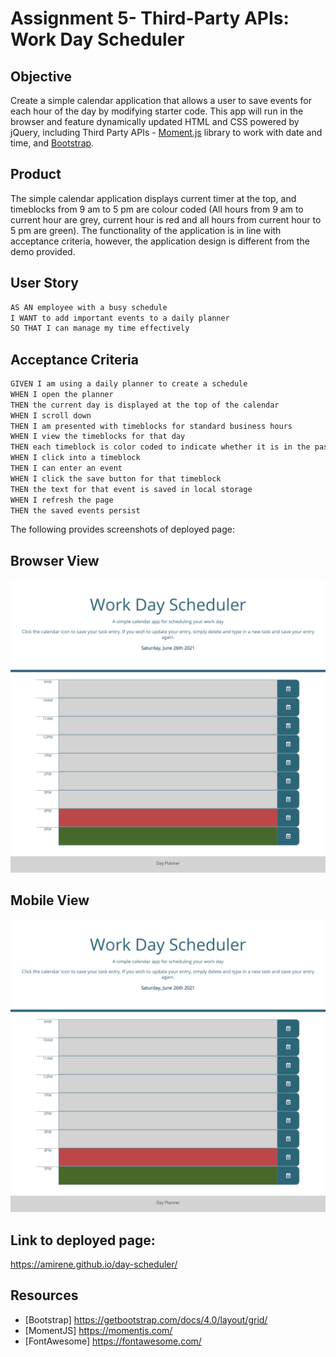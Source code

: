# Assignment 5- Third-Party APIs: Work Day Scheduler

## Objective

Create a simple calendar application that allows a user to save events for each hour of the day by modifying starter code. This app will run in the browser and feature dynamically updated HTML and CSS powered by jQuery, including Third Party APIs - [Moment.js](https://momentjs.com/) library to work with date and time, and [Bootstrap](https://getbootstrap.com/docs/4.0/layout/grid/).

## Product

The simple calendar application displays current timer at the top, and timeblocks from 9 am to 5 pm are colour coded (All hours from 9 am to current hour are grey, current hour is red and all hours from current hour to 5 pm are green). The functionality of the application is in line with acceptance criteria, however, the application design is different from the demo provided. 

## User Story

```md
AS AN employee with a busy schedule
I WANT to add important events to a daily planner
SO THAT I can manage my time effectively
```

## Acceptance Criteria

```md
GIVEN I am using a daily planner to create a schedule
WHEN I open the planner
THEN the current day is displayed at the top of the calendar
WHEN I scroll down
THEN I am presented with timeblocks for standard business hours
WHEN I view the timeblocks for that day
THEN each timeblock is color coded to indicate whether it is in the past, present, or future
WHEN I click into a timeblock
THEN I can enter an event
WHEN I click the save button for that timeblock
THEN the text for that event is saved in local storage
WHEN I refresh the page
THEN the saved events persist
```

The following provides screenshots of deployed page:

## Browser View 
![Browser View](/assets/browser_view.png)

## Mobile View
![Mobile View](/assets/browser_view.png)

## Link to deployed page:
https://amirene.github.io/day-scheduler/

## Resources 

* [Bootstrap] https://getbootstrap.com/docs/4.0/layout/grid/
* [MomentJS] https://momentjs.com/
* [FontAwesome] https://fontawesome.com/